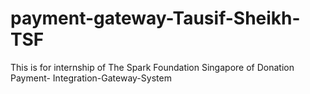 # payment-gateway-Tausif-Sheikh-TSF
This is for internship of The Spark Foundation Singapore of Donation Payment- Integration-Gateway-System 

